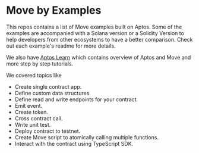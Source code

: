 # Move by Examples

This repos contains a list of Move examples built on Aptos. Some of the examples are accompanied with a Solana version or a Solidity Version to help developers from other ecosystems to have a better comparison. Check out each example's readme for more details.

We also have [Aptos Learn](https://learn.aptoslabs.com/examples) which contains overview of Aptos and Move and more step by step tutorials.

We covered topics like

- Create single contract app.
- Define custom data structures.
- Define read and write endpoints for your contract.
- Emit event.
- Create token.
- Cross contract call.
- Write unit test.
- Deploy contract to testnet.
- Create Move script to atomically calling multiple functions.
- Interact with the contract using TypeScript SDK.
